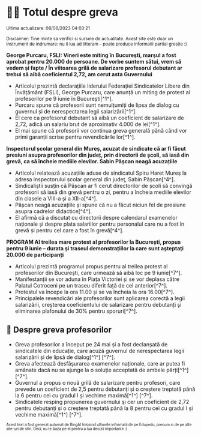 # 👩‍🏫 Totul despre greva
<sub>Ultima actualizare: 08/06/2023 04:03:21</sub>

<sub>Disclaimer: Tine minte sa verifici si sursele de actualitate. Acest site este doar un instrument de indrumare: nu il lua ad litteram - poate produce informatii partial gresite :)</sub>

**George Purcaru, FSLI: Vineri este miting în București, marșul a fost aprobat pentru 20.000 de persoane. De vorbe suntem sătui, vrem să vedem și fapte / În viitoarea grilă de salarizare profesorul debutant ar trebui să aibă coeficientul 2,72, am cerut asta Guvernului**
- Articolul prezintă declarațiile liderului Federației Sindicatelor Libere din Învățământ (FSLI), George Purcaru, care anunță un miting de protest al profesorilor pe 9 iunie în București[^1^].
- Purcaru spune că profesorii sunt nemulțumiți de lipsa de dialog cu guvernul și de nerespectarea legii salarizării[^1^].
- El cere ca profesorul debutant să aibă un coeficient de salarizare de 2,72, adică un salariu brut de aproximativ 4.000 de lei[^1^].
- El mai spune că profesorii vor continua greva generală până când vor primi garanții scrise pentru revendicările lor[^1^].

**Inspectorul școlar general din Mureș, acuzat de sindicate că ar fi făcut presiuni asupra profesorilor din județ, prin directorii de școli, să iasă din grevă, ca să încheie mediile elevilor. Sabin Pășcan neagă acuzațiile**
- Articolul relatează acuzațiile aduse de sindicatul Spiru Haret Mureș la adresa inspectorului școlar general din județ, Sabin Pășcan[^4^].
- Sindicaliștii susțin că Pășcan ar fi cerut directorilor de școli să convingă profesorii să iasă din grevă pentru o zi, pentru a încheia mediile elevilor din clasele a VIII-a și a XII-a[^4^].
- Pășcan neagă acuzațiile și spune că nu a făcut niciun fel de presiune asupra cadrelor didactice[^4^].
- El afirmă că a discutat cu directorii despre calendarul examenelor naționale și despre plata salariilor pentru personalul care nu a fost în grevă și pentru cel care a fost în grevă[^4^].

**PROGRAM Al treilea mare protest al profesorilor la București, propus pentru 9 iunie – durata și traseul demonstrațiilor la care sunt așteptați 20.000 de participanți**
- Articolul prezintă programul propus pentru al treilea protest al profesorilor din București, care urmează să aibă loc pe 9 iunie[^7^].
- Manifestanții se vor aduna în Piața Victoriei și se vor deplasa către Palatul Cotroceni pe un traseu diferit față de cel anterior[^7^].
- Protestul va începe la ora 11.00 și se va încheia la ora 16.00[^7^].
- Principalele revendicări ale profesorilor sunt aplicarea corectă a legii salarizării, creșterea coeficientului de salarizare pentru debutanți și eliminarea plafonului de 30% pentru sporuri[^7^].

## 🏫 Despre greva profesorilor
- Greva profesorilor a început pe 24 mai și a fost declanșată de sindicatele din educație, care acuză guvernul de nerespectarea legii salarizării și de lipsă de dialog[^1^] [^7^].
- Greva afectează desfășurarea examenelor naționale, care ar putea fi amânate dacă nu se ajunge la o soluție acceptată de ambele părți[^1^] [^7^].
- Guvernul a propus o nouă grilă de salarizare pentru profesori, care prevede un coeficient de 2,5 pentru debutanți și o creștere treptată până la 6 pentru cei cu gradul I și vechime maximă[^1^] [^7^].
- Sindicatele resping propunerea guvernului și cer un coeficient de 2,72 pentru debutanți și o creștere treptată până la 8 pentru cei cu gradul I și vechime maximă[^1^] [^7^].


<sub><sub>Acest text a fost generat automat de BingAI folosind ultimele informatii de pe Edupedu, precum si de pe alte site-uri de stiri. Deci, nu te baza pe el pentru a lua decizii importante :)</sub></sub>